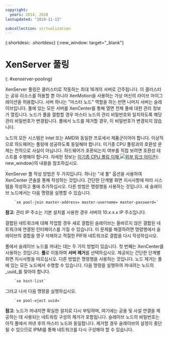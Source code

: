 ```yaml
---
copyright:
  years: 2014, 2018
lastupdated: "2018-11-15"

subcollection: virtualization
---
```


{:shortdesc: .shortdesc}
{:new_window: target="_blank"}

# XenServer 풀링
{: #xenserver-pooling}

XenServer 풀링은 클러스터로 작동하는 최대 16개의 서버로 간주됩니다. 이 클러스터는 공유 리소스를 허용할 뿐 아니라 XenMotion을 사용하는 가상 머신의 라이브 마이그레이션을 허용합니다. 서버 하나는 "마스터 노드" 역할을 하는 반면 나머지 서버는 슬레이브입니다. 풀에 있는 모든 서버를 XenCenter를 통해 열면 전체 풀에 대한 관리 정보가 열립니다. 노드가 풀을 결합할 경우 마스터 노드의 관리 비밀번호와 일치하도록 해당 관리 비밀번호가 변경됩니다. 풀에서 노드를 제거할 경우, 이 비밀번호가 변경되지 않습니다. 

노드의 모든 시스템은 Intel 또는 AMD와 동일한 프로세서 제품군이어야 합니다. 이상적으로 하드웨어는 풀링에 성공하도록 동일해야 합니다. 이기종 CPU 풀링과의 호환성 문제는 전적으로 사실이 아닙니다. 하드웨어가 호환되는지 여부를 직접 보려면 호환성 테스트를 수행해야 합니다. 자세한 정보는 [이기종 CPU 풀링 이해 ![외부 링크 아이콘](../../icons/launch-glyph.svg "외부 링크 아이콘")](https://support.citrix.com/article/CTX127059){: new_window}의 내용을 참조하십시오.

XenServer 풀 작성 방법은 두 가지입니다. 하나는 "새 풀" 옵션을 사용하여 XenCenter 콘솔을 통해 작성하는 것입니다. 간단한 단계별 화면 지시사항에 따라 시스템을 작성하고 풀에 추가하십시오. 다른 방법은 명령행을 사용하는 것입니다. 새 슬레이브 노드에서는 다음 명령을 실행할 수 있습니다.

        `xe pool-join master-address= master-username= master-password=`

**참고**: 관리 IP 주소는 기본 설치를 사용한 경우 서버의 10.x.x.x IP 주소입니다. 

결합된 네트워크에 대해 작업할 경우 새로 결합된 슬레이브는 올바르지 않은 결합된 네트워크에 연결된 인터페이스를 가질 수 있습니다. 이 문제를 해결하려면 명령행에서 슬레이브의 결합을 영구 삭제하고 적절한 PIF와 네트워크로 결합을 다시 작성하십시오.

풀에서 슬레이브 노드를 꺼내는 데는 두 가지 방법이 있습니다. 첫 번째는 XenCenter를 사용하는 것입니다. **풀**로 이동하여 **서버 제거**를 선택하십시오. 제공되는 간단한 단계별 화면 지시사항을 따르십시오. 다른 방법은 명령행을 사용하는 것입니다. 노드 제거는 풀에 있는 모든 노드에서 수행할 수 있습니다. 다음 명령을 실행하여 꺼내려는 노드의 _uuid_를 찾아야 합니다.

        `xe host-list`

그러고 나서 다음 명령을 실행하십시오.

        `xe pool-eject uuid=`

**참고**: 노드가 꺼내지면 확실한 설치로 다시 부팅하며, 여기에는 공용 및 사설 연결을 제공하는 데 사용되는 네트워킹 구성의 제거가 포함됩니다. 슬레이브 노드의 비밀번호는 아직 풀에서 꺼낸 후의 마스터 노드와 동일합니다. 제거할 경우 슬레이브의 설정이 중단될 수 있으므로 IPMI를 통해 네트워크를 다시 구성해야 할 수 있습니다. 
